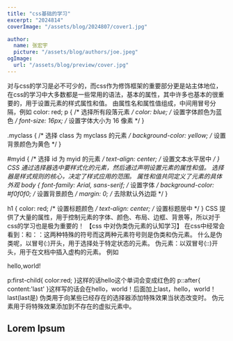 ```yaml
---
title: "css基础的学习"
excerpt: "2024814"
coverImage: "/assets/blog/2024807/cover1.jpg"

author:
  name: 张宏宇
  picture: "/assets/blog/authors/joe.jpeg"
ogImage:
  url: "/assets/blog/preview/cover.jpg"
---
```

对与css的学习是必不可少的，而css作为修饰框架的重要部分更是站主体地位，在css的学习中大多数都是一些常用的语法，基本的属性，其中许多也基本的很重要的，用于设置元素的样式属性和值。
由属性名和属性值组成，中间用冒号分隔，例如 color: red;
p {  /* 选择所有段落元素 */
  color: blue;  /* 设置字体颜色为蓝色 */
  font-size: 16px;  /* 设置字体大小为 16 像素 */
}

.myclass {  /* 选择 class 为 myclass 的元素 */
  background-color: yellow;  /* 设置背景颜色为黄色 */
}

#myid {  /* 选择 id 为 myid 的元素 */
  text-align: center;  /* 设置文本水平居中 */
}
CSS 通过选择器选中要样式化的元素，然后通过声明设置元素的属性和值。
选择器是样式规则的核心，决定了样式应用的范围。
属性和值共同定义了元素的具体外观
body {
  font-family: Arial, sans-serif;  /* 设置字体 */
  background-color: #f0f0f0;  /* 设置背景颜色 */
  margin: 0;  /* 去除默认外边距 */
}

h1 {
  color: red;  /* 设置标题颜色 */
  text-align: center;  /* 设置标题居中 */
}
CSS 提供了大量的属性，用于控制元素的字体、颜色、布局、边框、背景等，所以对于css的学习也是极为重要的！
【css 中对伪类伪元素的认知学习】
在css中经常会看到：和：：这两种特殊的符号而这两种元素符号则是伪类和伪元素。
什么是伪类呢，以冒号(:)开头，用于选择处于特定状态的元素。
伪元素：以双冒号(::)开头，用于在文档中插入虚构的元素。
例如<p>hello,world!<p>
p:first-child{
  color:red;
}这样的话hello这个单词会变成红色的
p::after{
  content:'last'
}这样写的话会在hello，world！后面加上last，hello，world！last(last是)
伪类用于向某些已经存在的选择器添加特殊效果当状态改变时。
伪元素用于将特殊效果添加到不存在的虚拟元素中。
## Lorem Ipsum

